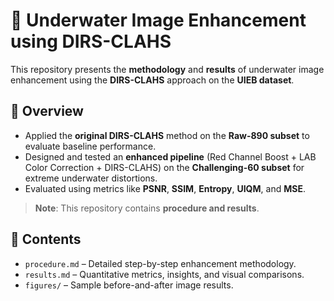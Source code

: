 # 🌊 Underwater Image Enhancement using DIRS-CLAHS

This repository presents the **methodology** and **results** of underwater image enhancement using the **DIRS-CLAHS** approach on the **UIEB dataset**.

## 📌 Overview
- Applied the **original DIRS-CLAHS** method on the **Raw-890 subset** to evaluate baseline performance.
- Designed and tested an **enhanced pipeline** (Red Channel Boost + LAB Color Correction + DIRS-CLAHS) on the **Challenging-60 subset** for extreme underwater distortions.
- Evaluated using metrics like **PSNR**, **SSIM**, **Entropy**, **UIQM**, and **MSE**.

> **Note**: This repository contains **procedure and results**. 

## 📂 Contents
- `procedure.md` – Detailed step-by-step enhancement methodology.
- `results.md` – Quantitative metrics, insights, and visual comparisons.
- `figures/` – Sample before-and-after image results.
